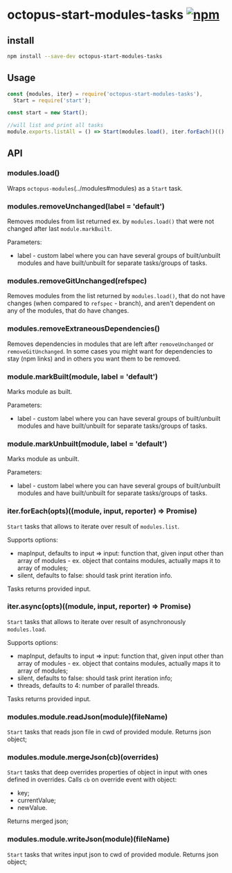 # octopus-start-modules-tasks [![npm](https://img.shields.io/npm/v/npm.svg)](https://www.npmjs.com/package/octopus-start-modules-tasks)

## install

```bash
npm install --save-dev octopus-start-modules-tasks
```

## Usage

```js
const {modules, iter} = require('octopus-start-modules-tasks'),
  Start = require('start');

const start = new Start();

//will list and print all tasks
module.exports.listAll = () => Start(modules.load(), iter.forEach()(() => {}));
```

## API

### modules.load()
Wraps `octopus-modules`(../modules#modules) as a `Start` task.  

### modules.removeUnchanged(label = 'default')
Removes modules from list returned ex. by `modules.load()` that were not changed after last `module.markBuilt`.

Parameters:
 - label - custom label where you can have several groups of built/unbuilt modules and have built/unbuilt for separate tasks/groups of tasks.

### modules.removeGitUnchanged(refspec)
Removes modules from the list returned by `modules.load()`, that do not have changes (when compared to `refspec` - branch), and aren't dependent on any of the modules, that do have changes.  

### modules.removeExtraneousDependencies()
Removes dependencies in modules that are left after `removeUnchanged` or `removeGitUnchanged`. In some cases you might want for dependencies to stay (npm links) and in others you want them to be removed.  

### module.markBuilt(module, label = 'default')
Marks module as built.

Parameters:
 - label - custom label where you can have several groups of built/unbuilt modules and have built/unbuilt for separate tasks/groups of tasks.

### module.markUnbuilt(module, label = 'default')
Marks module as unbuilt.

Parameters:
 - label - custom label where you can have several groups of built/unbuilt modules and have built/unbuilt for separate tasks/groups of tasks.

### iter.forEach(opts)((module, input, reporter) => Promise)
`Start` tasks that allows to iterate over result of `modules.list`.

Supports options:
 - mapInput, defaults to input => input: function that, given input other than array of modules - ex. object that contains modules, actually maps it to array of modules;
 - silent, defaults to false: should task print iteration info.

Tasks returns provided input.

### iter.async(opts)((module, input, reporter) => Promise)
`Start` tasks that allows to iterate over result of asynchronously `modules.load`.

Supports options:
 - mapInput, defaults to input => input: function that, given input other than array of modules - ex. object that contains modules, actually maps it to array of modules;
 - silent, defaults to false: should task print iteration info;
 - threads, defaults to 4: number of parallel threads.

Tasks returns provided input. 

### modules.module.readJson(module)(fileName)
`Start` tasks that reads json file in cwd of provided module. Returns json object;

### modules.module.mergeJson(cb)(overrides)
`Start` tasks that deep overrides properties of object in input with ones defined in overrides. Calls `cb` on override event with object:
  - key;
  - currentValue;
  - newValue.

Returns merged json;

### modules.module.writeJson(module)(fileName)
`Start` tasks that writes input json to cwd of provided module. Returns json object;
